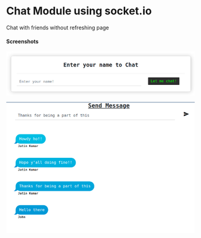 # Chat Module using socket.io

Chat with friends without refreshing page

#### Screenshots

![Chat Interface](https://raw.githubusercontent.com/fraznistpunk/fraznistpunk.github.io/master/includes/styles/chatss.png)

![Chat Interface](https://raw.githubusercontent.com/fraznistpunk/fraznistpunk.github.io/master/includes/styles/chatss2.png)
